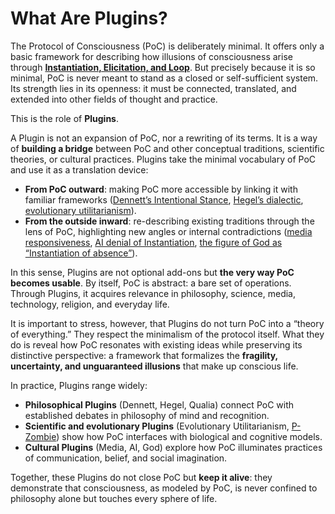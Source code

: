 # What Are Plugins?

The Protocol of Consciousness (PoC) is deliberately minimal. It offers only a basic framework for describing how illusions of consciousness arise through [**Instantiation, Elicitation, and Loop**](../core-protocol/operations/). But precisely because it is so minimal, PoC is never meant to stand as a closed or self-sufficient system. Its strength lies in its openness: it must be connected, translated, and extended into other fields of thought and practice.

This is the role of **Plugins**.

A Plugin is not an expansion of PoC, nor a rewriting of its terms. It is a way of **building a bridge** between PoC and other conceptual traditions, scientific theories, or cultural practices. Plugins take the minimal vocabulary of PoC and use it as a translation device:

* **From PoC outward**: making PoC more accessible by linking it with familiar frameworks ([Dennett’s Intentional Stance](dennett-plugin.md), [Hegel’s dialectic](hegel-plugin.md), [evolutionary utilitarianism](evolutionary-utilitarianism-plugin.md)).
* **From the outside inward**: re-describing existing traditions through the lens of PoC, highlighting new angles or internal contradictions ([media responsiveness](media-plugin.md), [AI denial of Instantiation](ai-plugin.md), [the figure of God as “Instantiation of absence”](god-plugin.md)).

In this sense, Plugins are not optional add-ons but **the very way PoC becomes usable**. By itself, PoC is abstract: a bare set of operations. Through Plugins, it acquires relevance in philosophy, science, media, technology, religion, and everyday life.

It is important to stress, however, that Plugins do not turn PoC into a “theory of everything.” They respect the minimalism of the protocol itself. What they do is reveal how PoC resonates with existing ideas while preserving its distinctive perspective: a framework that formalizes the **fragility, uncertainty, and unguaranteed illusions** that make up conscious life.

In practice, Plugins range widely:

* **Philosophical Plugins** (Dennett, Hegel, Qualia) connect PoC with established debates in philosophy of mind and recognition.
* **Scientific and evolutionary Plugins** (Evolutionary Utilitarianism, [P-Zombie](p-zombie-plugin.md)) show how PoC interfaces with biological and cognitive models.
* **Cultural Plugins** (Media, AI, God) explore how PoC illuminates practices of communication, belief, and social imagination.

Together, these Plugins do not close PoC but **keep it alive**: they demonstrate that consciousness, as modeled by PoC, is never confined to philosophy alone but touches every sphere of life.
